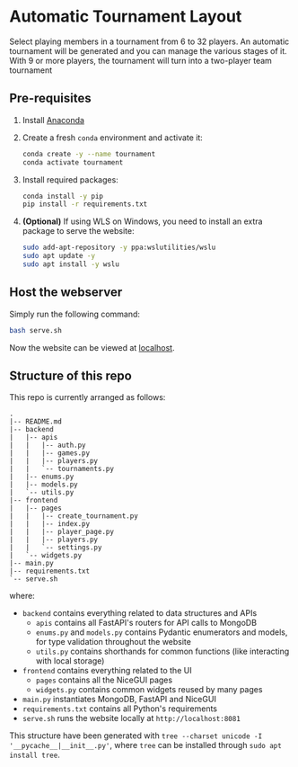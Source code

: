 # Automatic Tournament Layout

Select playing members in a tournament from 6 to 32 players. An automatic tournament will be generated and you can manage the various stages of it. With 9 or more players, the tournament will turn into a two-player team tournament

## Pre-requisites

1. Install [Anaconda](https://www.anaconda.com/docs/getting-started/anaconda/install)

1. Create a fresh `conda` environment and activate it:

    ```bash
    conda create -y --name tournament
    conda activate tournament
    ```
1. Install required packages:

    ```bash
    conda install -y pip
    pip install -r requirements.txt
    ```

1. **(Optional)** If using WLS on Windows, you need to install an extra package to serve the website:

    ```bash
    sudo add-apt-repository -y ppa:wslutilities/wslu
    sudo apt update -y
    sudo apt install -y wslu
    ```

## Host the webserver

Simply run the following command:

```bash
bash serve.sh
```

Now the website can be viewed at [localhost](http://127.0.0.1:1337).

## Structure of this repo

This repo is currently arranged as follows:
```
.
|-- README.md
|-- backend
|   |-- apis
|   |   |-- auth.py
|   |   |-- games.py
|   |   |-- players.py
|   |   `-- tournaments.py
|   |-- enums.py
|   |-- models.py
|   `-- utils.py
|-- frontend
|   |-- pages
|   |   |-- create_tournament.py
|   |   |-- index.py
|   |   |-- player_page.py
|   |   |-- players.py
|   |   `-- settings.py
|   `-- widgets.py
|-- main.py
|-- requirements.txt
`-- serve.sh
```
where:
- `backend` contains everything related to data structures and APIs
    - `apis` contains all FastAPI's routers for API calls to MongoDB
    - `enums.py` and `models.py` contains Pydantic enumerators and models, for type validation throughout the website
    - `utils.py` contains shorthands for common functions (like interacting with local storage)
- `frontend` contains everything related to the UI
    - `pages` contains all the NiceGUI pages
    - `widgets.py` contains common widgets reused by many pages
- `main.py` instantiates MongoDB, FastAPI and NiceGUI
- `requirements.txt` contains all Python's requirements
- `serve.sh` runs the website locally at `http://localhost:8081`

This structure have been generated with `tree --charset unicode -I '__pycache__|__init__.py'`, where `tree` can be installed through `sudo apt install tree`.